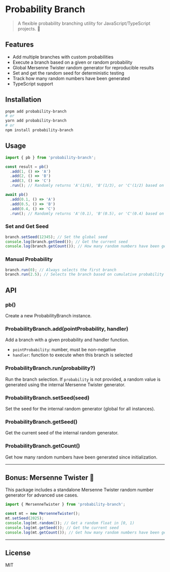 # Probability Branch

> A flexible probability branching utility for JavaScript/TypeScript projects. 🎲

## Features

- Add multiple branches with custom probabilities
- Execute a branch based on a given or random probability
- Global Mersenne Twister random generator for reproducible results
- Set and get the random seed for deterministic testing
- Track how many random numbers have been generated
- TypeScript support

## Installation

```bash
pnpm add probability-branch
# or
yarn add probability-branch
# or
npm install probability-branch
```

## Usage

```typescript
import { pb } from 'probability-branch';

const result = pb()
  .add(1, () => 'A')
  .add(2, () => 'B')
  .add(3, () => 'C')
  .run(); // Randomly returns 'A'(1/6), 'B'(1/3), or 'C'(1/2) based on probability

await pb()
  .add(0.1, () => 'A')
  .add(0.5, () => 'B')
  .add(0.4, () => 'C')
  .run(); // Randomly returns 'A'(0.1), 'B'(0.5), or 'C'(0.4) based on probability
```

### Set and Get Seed

```typescript
branch.setSeed(12345); // Set the global seed
console.log(branch.getSeed()); // Get the current seed
console.log(branch.getCount()); // How many random numbers have been generated
```

### Manual Probability

```typescript
branch.run(0); // Always selects the first branch
branch.run(2.5); // Selects the branch based on cumulative probability
```

## API

### pb()

Create a new ProbabilityBranch instance.

### ProbabilityBranch.add(pointProbability, handler)

Add a branch with a given probability and handler function.

- `pointProbability`: number, must be non-negative
- `handler`: function to execute when this branch is selected

### ProbabilityBranch.run(probability?)

Run the branch selection. If `probability` is not provided, a random value is generated using the internal Mersenne Twister generator.

### ProbabilityBranch.setSeed(seed)

Set the seed for the internal random generator (global for all instances).

### ProbabilityBranch.getSeed()

Get the current seed of the internal random generator.

### ProbabilityBranch.getCount()

Get how many random numbers have been generated since initialization.

---

## Bonus: Mersenne Twister 🎁

This package includes a standalone Mersenne Twister random number generator for advanced use cases.

```typescript
import { MersenneTwister } from 'probability-branch';

const mt = new MersenneTwister();
mt.setSeed(2025);
console.log(mt.random()); // Get a random float in [0, 1)
console.log(mt.getSeed()); // Get the current seed
console.log(mt.getCount()); // Get how many random numbers have been generated
```

---

## License

MIT
